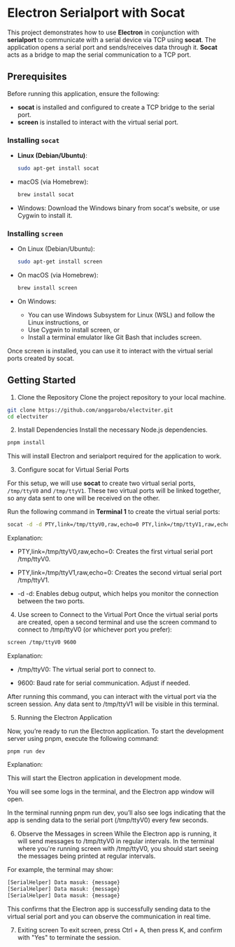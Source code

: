 # Electron Serialport with Socat

This project demonstrates how to use **Electron** in conjunction with **serialport** to communicate with a serial device via TCP using **socat**. The application opens a serial port and sends/receives data through it. **Socat** acts as a bridge to map the serial communication to a TCP port.

## Prerequisites

Before running this application, ensure the following:

- **socat** is installed and configured to create a TCP bridge to the serial port.
- **screen** is installed to interact with the virtual serial port.

### Installing `socat`

- **Linux (Debian/Ubuntu)**:
  ```bash
  sudo apt-get install socat
  ```
- macOS (via Homebrew):

  ```bash
  brew install socat
  ```

- Windows: Download the Windows binary from socat's website, or use Cygwin to install it.

### Installing `screen`

- On Linux (Debian/Ubuntu):

  ```bash
  sudo apt-get install screen
  ```

- On macOS (via Homebrew):

  ```bash
  brew install screen
  ```

- On Windows:
  - You can use Windows Subsystem for Linux (WSL) and follow the Linux instructions, or
  - Use Cygwin to install screen, or
  - Install a terminal emulator like Git Bash that includes screen.

Once screen is installed, you can use it to interact with the virtual serial ports created by socat.

## Getting Started

1. Clone the Repository
   Clone the project repository to your local machine.

```bash
git clone https://github.com/anggarobo/electviter.git
cd electviter
```

2. Install Dependencies
   Install the necessary Node.js dependencies.

```bash
pnpm install
```

This will install Electron and serialport required for the application to work.

3. Configure socat for Virtual Serial Ports

For this setup, we will use **socat** to create two virtual serial ports, `/tmp/ttyV0` and `/tmp/ttyV1`. These two virtual ports will be linked together, so any data sent to one will be received on the other.

Run the following command in **Terminal 1** to create the virtual serial ports:

```bash
socat -d -d PTY,link=/tmp/ttyV0,raw,echo=0 PTY,link=/tmp/ttyV1,raw,echo=0
```

Explanation:

- PTY,link=/tmp/ttyV0,raw,echo=0: Creates the first virtual serial port /tmp/ttyV0.

- PTY,link=/tmp/ttyV1,raw,echo=0: Creates the second virtual serial port /tmp/ttyV1.

- -d -d: Enables debug output, which helps you monitor the connection between the two ports.

4. Use screen to Connect to the Virtual Port
   Once the virtual serial ports are created, open a second terminal and use the screen command to connect to /tmp/ttyV0 (or whichever port you prefer):

```bash
screen /tmp/ttyV0 9600
```

Explanation:

- /tmp/ttyV0: The virtual serial port to connect to.

- 9600: Baud rate for serial communication. Adjust if needed.

After running this command, you can interact with the virtual port via the screen session. Any data sent to /tmp/ttyV1 will be visible in this terminal.

5. Running the Electron Application

Now, you’re ready to run the Electron application. To start the development server using pnpm, execute the following command:

```
pnpm run dev
```

Explanation:

This will start the Electron application in development mode.

You will see some logs in the terminal, and the Electron app window will open.

In the terminal running pnpm run dev, you’ll also see logs indicating that the app is sending data to the serial port (/tmp/ttyV0) every few seconds.

6. Observe the Messages in screen
   While the Electron app is running, it will send messages to /tmp/ttyV0 in regular intervals. In the terminal where you're running screen with /tmp/ttyV0, you should start seeing the messages being printed at regular intervals.

For example, the terminal may show:

```bash
[SerialHelper] Data masuk: {message}
[SerialHelper] Data masuk: {message}
[SerialHelper] Data masuk: {message}
```

This confirms that the Electron app is successfully sending data to the virtual serial port and you can observe the communication in real time.

7. Exiting screen
   To exit screen, press Ctrl + A, then press K, and confirm with "Yes" to terminate the session.
